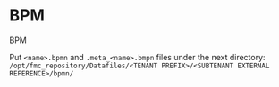 # BPM
BPM

Put `<name>.bpmn` and `.meta_<name>.bmpn` files under the next directory: 
`/opt/fmc_repository/Datafiles/<TENANT PREFIX>/<SUBTENANT EXTERNAL REFERENCE>/bpmn/`
